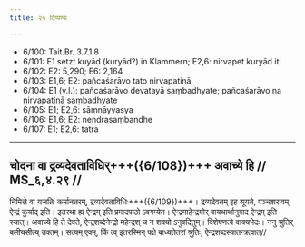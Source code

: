 ```yaml
---
title: २५ टिप्पण्यः

---
```

- 6/100: Tait.Br. 3.7.1.8
- 6/101: E1 setzt kuyād (kuryād?) in Klammern; E2,6: nirvapet kuryād iti
- 6/102: E2: 5,290; E6: 2,164
- 6/103: E1,6; E2: pañcaśarāvo tato nirvapatinā
- 6/104: E1 (v.l.): pañcaśarāvo devatayā saṃbadhyate; pañcaśarāvo na nirvapatinā saṃbadhyate
- 6/105: E1; E2,6: sāṃnāyyasya
- 6/106: E1,6; E2: nendrasaṃbandhe
- 6/107: E1; E2,6: tatra

____________________________________________


## चोदना वा द्रव्यदेवताविधिर्+++({6/108})+++ अवाच्ये हि // MS_६,४.२९ //

निमित्ते वा यजतिः कर्मानतरम्, द्रव्यदेवताविधिः+++({6/109})+++। द्रव्यदेवतम् इह श्रूयते, पञ्चशरावम् ऐन्द्रं कुर्याद् इति। इतरथा ह्य् ऐन्द्रम् इति प्रमादपाठो ऽवगम्येत। ऐन्द्रमाहेन्द्रयोर् वायथार्थानुवाद ऐन्द्रम् इति स्यात्। अवाच्ये हि ते देवते, ऐन्द्रशब्देनेन्द्रो महेन्द्रश् च न शक्यो ऽनुवदितुम्। विशेषणत्वे वाक्यभेदः। ननु श्रुतिर् बलीयसीत्य् उक्तम्। सत्यम् एवम्, किं त्व् इतरस्मिन् पक्षे बाध्यतेतरां श्रुतिः, ऐन्द्रशब्दस्यातन्त्रत्वात्//
